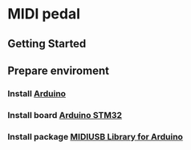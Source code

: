 # MIDI pedal

## Getting Started

## Prepare enviroment

### Install [Arduino](https://www.arduino.cc/en/software)

### Install board [Arduino STM32](https://github.com/rogerclarkmelbourne/Arduino_STM32)

### Install package [MIDIUSB Library for Arduino](https://github.com/arduino-libraries/MIDIUSB)
